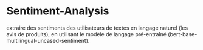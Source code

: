 # Sentiment-Analysis
extraire des sentiments des utilisateurs de textes en langage naturel (les avis de produits), en utilisant le  modèle de langage pré-entraîné (bert-base-multilingual-uncased-sentiment).
